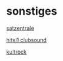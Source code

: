 # sonstiges

[satzentrale](http://satzentrale.stream.laut.fm/satzentrale)

[hitxl1 clubsound](http://hitxl1_clubsound.stream.laut.fm/hitxl1_clubsound)

[kultrock](http://kultrock.stream.laut.fm/kultrock)

